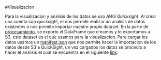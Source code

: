 #Visualizacion

Para la visualizacion y analisis de los datos se uso *AWS Quicksight*. Al crear una cuenta con quicksight, el nos permite realizar un analisis de datos existentes o nos permite importar nuestro propio dataset.
En la parte de [procesamiento](https://github.com/ngonza27/bigdata/blob/master/ProyectoFinal/Procesamiento/proyecto_final.ipynb), se exporto el DataFrame que creamos y lo exportamos a S3,  este dataset es el que usamos para la visualizacion.
Para cargar los datos usamos un [manifest.json](https://github.com/ngonza27/bigdata/blob/master/ProyectoFinal/Procesamiento/proyecto_final.ipynb) que nos permite hacer la importacion de los datos desde S3 a QuickSight, un vez cargados los datos se procedio a hacer el analisis el cual se encuentra en el siguiente [link](https://github.com/ngonza27/bigdata/blob/master/ProyectoFinal/Visualizacion/proyecto-bd.pdf).
